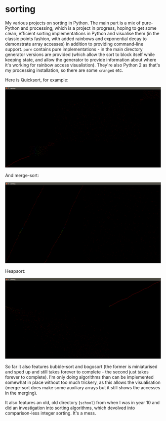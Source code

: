 # sorting
My various projects on sorting in Python. The main part is a mix of pure-Python and processing, which is a project in progress, hoping to get some clean, efficient sorting implementations in Python and visualise them (in the classic points fashion, with added rainbows and exponential decay to demonstrate array accesses) in addition to providing command-line support. `pure` contains pure implementations - in the main directory generator versions are provided (which allow the sort to block itself while keeping state, and allow the generator to provide information about where it's working for rainbow access visualistion). They're also Python 2 as that's my processing installation, so there are some `xrange`s etc.

Here is Quicksort, for example:

![screenshot](https://github.com/elterminad0r/sorting/blob/master/quick.png)

And merge-sort:

![screenshot](https://github.com/elterminad0r/sorting/blob/master/merge.png)

Heapsort:

![screenshot](https://github.com/elterminad0r/sorting/blob/master/heap.png)

So far it also features bubble-sort and bogosort (the former is miniaturised and sped up and still takes forever to complete - the second just takes forever to complete). I'm only doing algorithms than can be implemented somewhat in place without too much trickery, as this allows the visualisation (merge-sort does make some auxiliary arrays but it still shows the accesses in the merging).

It also features an old, old directory (`school`) from when I was in year 10 and did an investigation into sorting algorithms, which devolved into comparison-less integer sorting. It's a mess. 
